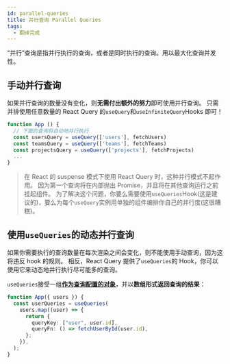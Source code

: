 ```yaml
---
id: parallel-queries
title: 并行查询 Parallel Queries
tags:
  - 翻译完成
---
```


“并行”查询是指并行执行的查询，或者是同时执行的查询。用以最大化查询并发性。

## 手动并行查询

如果并行查询的数量没有变化，则**无需付出额外的努力**即可使用并行查询。
只需并排使用任意数量的 React Query 的`useQuery`和`useInfiniteQuery`Hooks 即可！

```ts
function App () {
  // 下面的查询将自动地并行执行
  const usersQuery = useQuery(['users'], fetchUsers)
  const teamsQuery = useQuery(['teams'], fetchTeams)
  const projectsQuery = useQuery(['projects'], fetchProjects)
  ...
}
```

> 在 React 的 suspense 模式下使用 React Query 时，这种并行模式不起作用。
> 因为第一个查询将在内部抛出 Promise，并且将在其他查询运行之前挂起组件。
> 为了解决这个问题，你要么需要使用`useQueries`Hook(这是建议的)，要么为每个`useQuery`实例用单独的组件编排你自己的并行度(这很糟糕)。

## 使用`useQueries`的动态并行查询

如果你需要执行的查询数量在每次渲染之间会变化，则不能使用手动查询，因为这将违反 hook 的规则。
相反，React Query 提供了`useQueries`的 Hook，你可以使用它来动态地并行执行尽可能多的查询。

`useQueries`接受一组[**作为查询配置的对象**](./query-functions#使用查询对象代替参数)，并以**数组形式返回查询的结果**：

```ts
function App({ users }) {
  const userQueries = useQueries(
    users.map((user) => {
      return {
        queryKey: ["user", user.id],
        queryFn: () => fetchUserById(user.id),
      };
    }),
  );
}
```
